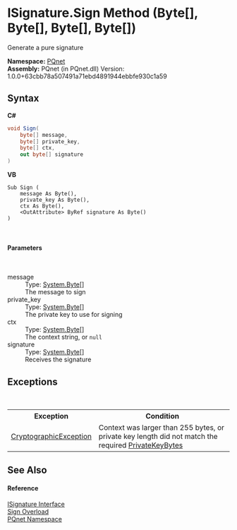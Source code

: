 # ISignature.Sign Method (Byte[], Byte[], Byte[], Byte[])
 

Generate a pure signature

**Namespace:**&nbsp;<a href="fc4f881f-e121-9cf0-ed49-65bf6b5a005d">PQnet</a><br />**Assembly:**&nbsp;PQnet (in PQnet.dll) Version: 1.0.0+63cbb78a507491a71ebd4891944ebbfe930c1a59

## Syntax

**C#**<br />
``` C#
void Sign(
	byte[] message,
	byte[] private_key,
	byte[] ctx,
	out byte[] signature
)
```

**VB**<br />
``` VB
Sub Sign ( 
	message As Byte(),
	private_key As Byte(),
	ctx As Byte(),
	<OutAttribute> ByRef signature As Byte()
)
```

<br />

#### Parameters
&nbsp;<dl><dt>message</dt><dd>Type: <a href="https://docs.microsoft.com/dotnet/api/system.byte" target="_blank" rel="noopener noreferrer">System.Byte</a>[]<br />The message to sign</dd><dt>private_key</dt><dd>Type: <a href="https://docs.microsoft.com/dotnet/api/system.byte" target="_blank" rel="noopener noreferrer">System.Byte</a>[]<br />The private key to use for signing</dd><dt>ctx</dt><dd>Type: <a href="https://docs.microsoft.com/dotnet/api/system.byte" target="_blank" rel="noopener noreferrer">System.Byte</a>[]<br />The context string, or `null`</dd><dt>signature</dt><dd>Type: <a href="https://docs.microsoft.com/dotnet/api/system.byte" target="_blank" rel="noopener noreferrer">System.Byte</a>[]<br />Receives the signature</dd></dl>

## Exceptions
&nbsp;<table><tr><th>Exception</th><th>Condition</th></tr><tr><td><a href="https://docs.microsoft.com/dotnet/api/system.security.cryptography.cryptographicexception" target="_blank" rel="noopener noreferrer">CryptographicException</a></td><td>Context was larger than 255 bytes, or private key length did not match the required <a href="f17116de-2c5a-4453-ff68-90640ae3d713">PrivateKeyBytes</a></td></tr></table>

## See Also


#### Reference
<a href="4b80cef4-24a0-c733-a838-392068369ad7">ISignature Interface</a><br /><a href="2223f20b-0803-a2c5-ea45-8ed30a79093d">Sign Overload</a><br /><a href="fc4f881f-e121-9cf0-ed49-65bf6b5a005d">PQnet Namespace</a><br />